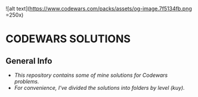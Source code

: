 ![alt text](https://www.codewars.com/packs/assets/og-image.7f5134fb.png =250x)

# CODEWARS SOLUTIONS

## General Info

- _This repository contains some of mine solutions for Codewars problems._<br>
- _For convenience, I've divided the solutions into folders by level (kuy)._
